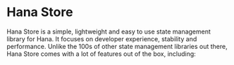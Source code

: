 # Hana Store

Hana Store is a simple, lightweight and easy to use state management library for Hana. It focuses on developer experience, stability and performance. Unlike the 100s of other state management libraries out there, Hana Store comes with a lot of features out of the box, including:
